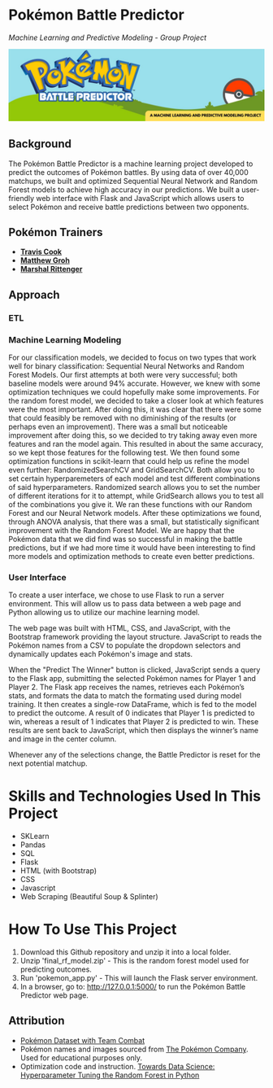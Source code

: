 # Pokémon Battle Predictor
*Machine Learning and Predictive Modeling - Group Project*

![Pokémon Battle Predictor](static/images/project_banner.jpg)

## Background
The Pokémon Battle Predictor is a machine learning project developed to predict the outcomes of Pokémon battles. By using data of over 40,000 matchups, we built and optimized Sequential Neural Network and Random Forest models to achieve high accuracy in our predictions. We built a user-friendly web interface with Flask and JavaScript which allows users to select Pokémon and receive battle predictions between two opponents.

## Pokémon Trainers
- **[Travis Cook](https://github.com/byTravis)**
- **[Matthew Groh](https://github.com/mdg1317)**
- **[Marshal Rittenger](https://github.com/Ray-Marshal)**

## Approach

### ETL

### Machine Learning Modeling
For our classification models, we decided to focus on two types that work well for binary classification: Sequential Neural Networks and Random Forest Models. Our first attempts at both were very successful; both baseline models were around 94% accurate. However, we knew with some optimization techniques we could hopefully make some improvements. For the random forest model, we decided to take a closer look at which features were the most important. After doing this, it was clear that there were some that could feasibly be removed with no diminishing of the results (or perhaps even an improvement). There was a small but noticeable improvement after doing this, so we decided to try taking away even more features and ran the model again. This resulted in about the same accuracy, so we kept those features for the following test. We then found some optimization functions in scikit-learn that could help us refine the model even further: RandomizedSearchCV and GridSearchCV. Both allow you to set certain hyperparemeters of each model and test different combinations of said hyperparameters. Randomized search allows you to set the number of different iterations for it to attempt, while GridSearch allows you to test all of the combinations you give it. We ran these functions with our Random Forest and our Neural Network models. After these optimizations we found, through ANOVA analysis, that there was a small, but statistically significant improvement with the Random Forest Model. We are happy that the Pokémon data that we did find was so successful in making the battle predictions, but if we had more time it would have been interesting to find more models and optimization methods to create even better predictions. 

### User Interface
To create a user interface, we chose to use Flask to run a server environment.  This will allow us to pass data between a web page and Python allowing us to utilize our machine learning model.

The web page was built with HTML, CSS, and JavaScript, with the Bootstrap framework providing the layout structure.  JavaScript to reads the Pokémon names from a CSV to populate the dropdown selectors and dynamically updates each Pokémon's image and stats. 

When the "Predict The Winner" button is clicked, JavaScript sends a query to the Flask app, submitting the selected Pokémon names for Player 1 and Player 2. The Flask app receives the names, retrieves each Pokémon’s stats, and formats the data to match the formating used during model training. It then creates a single-row DataFrame, which is fed to the model to predict the outcome. A result of 0 indicates that Player 1 is predicted to win, whereas a result of 1 indicates that Player 2 is predicted to win. These results are sent back to JavaScript, which then displays the winner’s name and image in the center column.

Whenever any of the selections change, the Battle Predictor is reset for the next potential matchup.


# Skills and Technologies Used In This Project
- SKLearn
- Pandas
- SQL
- Flask
- HTML (with Bootstrap)
- CSS
- Javascript
- Web Scraping (Beautiful Soup & Splinter)

# How To Use This Project
1. Download this Github repository and unzip it into a local folder.
2. Unzip 'final_rf_model.zip' - This is the random forest model used for predicting outcomes.
3. Run 'pokemon_app.py' - This will launch the Flask server environment.
4. In a browser, go to: http://127.0.0.1:5000/ to run the Pokémon Battle Predictor web page.

## Attribution
- [Pokémon Dataset with Team Combat](https://www.kaggle.com/datasets/tuannguyenvananh/pokemon-dataset-with-team-combat)
- Pokémon names and images sourced from [The Pokémon Company](https://www.pokemon.com/us).  Used for educational purposes only.
- Optimization code and instruction. [Towards Data Science: Hyperparameter Tuning the Random Forest in Python](https://towardsdatascience.com/hyperparameter-tuning-the-random-forest-in-python-using-scikit-learn-28d2aa77dd74)
